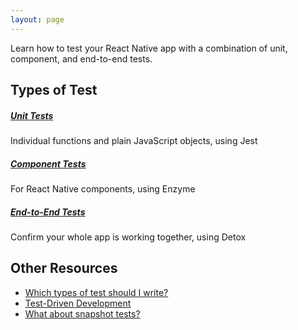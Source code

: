 ```yaml
---
layout: page
---
```


Learn how to test your React Native app with a combination of unit, component, and end-to-end tests.

## Types of Test

<div class="row">
  <div class="col-md-6 col-lg-4 mb-4">
    <div class="card">
      <div class="card-body">
        <h5 class="card-title">
          <a href="/unit">Unit Tests</a>
        </h5>
        <div>Individual functions and plain JavaScript objects, using Jest</div>
      </div>
    </div>
  </div>
  <div class="col-md-6 col-lg-4 mb-4">
    <div class="card">
      <div class="card-body">
        <h5 class="card-title">
          <a href="/component">Component Tests</a>
        </h5>
        <div>For React Native components, using Enzyme</div>
      </div>
    </div>
  </div>
  <div class="col-md-6 col-lg-4 mb-4">
    <div class="card">
      <div class="card-body">
        <h5 class="card-title">
          <a href="/e2e">End-to-End Tests</a>
        </h5>
        <div>Confirm your whole app is working together, using Detox</div>
      </div>
    </div>
  </div>
</div>

## Other Resources

- [Which types of test should I write?](/test-pyramid)
- [Test-Driven Development](https://learntdd.in/react-native)
- [What about snapshot tests?](/snapshot-tests)
